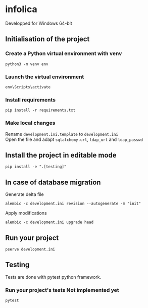 # infolica
Developped for Windows 64-bit

## Initialisation of the project
### Create a Python virtual environment with venv 
```
python3 -m venv env
```
### Launch the virtual environment  
```
env\Scripts\activate
```
### Install requirements  
```
pip install -r requirements.txt
```

### Make local changes
Rename `development.ini.template` to `development.ini`  
Open the file and adapt `sqlalchemy.url`, `ldap_url` and `ldap_passwd`

## Install the project in editable mode
```
pip install -e ".[testing]"
```

## In case of database migration  
Generate delta file
```
alembic -c development.ini revision --autogenerate -m "init"  
```
Apply modifications
```
alembic -c development.ini upgrade head
```

## Run your project  
```
pserve development.ini
```

## Testing
Tests are done with pytest python framework.
### Run your project's tests **Not implemented yet**  
```
pytest
```

